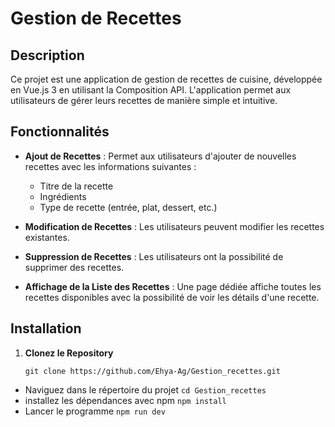 # Gestion de Recettes

## Description

Ce projet est une application de gestion de recettes de cuisine, développée en Vue.js 3 en utilisant la Composition API. L'application permet aux utilisateurs de gérer leurs recettes de manière simple et intuitive.

## Fonctionnalités

- **Ajout de Recettes** : Permet aux utilisateurs d'ajouter de nouvelles recettes avec les informations suivantes :

  - Titre de la recette
  - Ingrédients
  - Type de recette (entrée, plat, dessert, etc.)

- **Modification de Recettes** : Les utilisateurs peuvent modifier les recettes existantes.

- **Suppression de Recettes** : Les utilisateurs ont la possibilité de supprimer des recettes.

- **Affichage de la Liste des Recettes** : Une page dédiée affiche toutes les recettes disponibles avec la possibilité de voir les détails d'une recette.

## Installation

1. **Clonez le Repository**

   ```
   git clone https://github.com/Ehya-Ag/Gestion_recettes.git
   ```

- Naviguez dans le répertoire du projet
  `cd Gestion_recettes`
- installez les dépendances avec npm
  `npm install`
- Lancer le programme
  `npm run dev`
